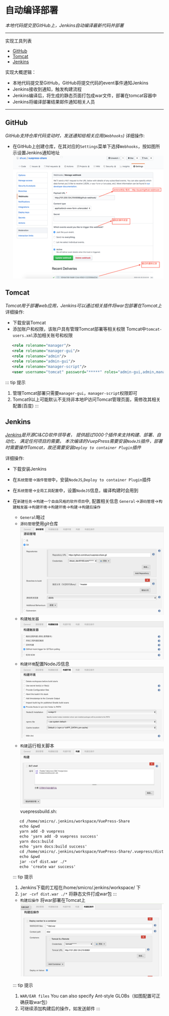 # 自动编译部署
*本地代码提交至GitHub上，Jenkins自动编译最新代码并部署*
***
实现工具列表
+ [GitHub][1]
+ [Tomcat][2]
+ [Jenkins][3]

实现大概逻辑：
+ 本地代码提交至GitHub，GitHub将提交代码的event事件通知Jenkins
+ Jenkins接收到通知，触发构建流程
+ Jenkins编译后，将生成的静态页面打包成war文件，部署在tomcat容器中
+ Jenkins将编译部署结果邮件通知相关人员
***
## GitHub
*GitHub支持仓库代码变动时，发送通知给相关应用(`Webhooks`)*
详细操作:
+ 在GitHub上创建仓库，在其对应的`Settings`菜单下选择`Webhooks`，按如图所示设置Jenkins通知地址
![webhook](./assets/webhook.png)

## Tomcat
*Tomcat用于部署web应用，Jenkins可以通过相关插件将war包部署在Tomcat上*
详细操作:
+ 下载安装Tomcat
+ 添加账户和权限，该账户具有管理Tomcat部署等相关权限
 Tomcat中`tomcat-users.xml`添加相关账号和权限
 ```XML doc
    <role rolename="manager"/>　  
    <role rolename="manager-gui"/>　  
    <role rolename="admin"/>　  
    <role rolename="admin-gui"/>　  
    <role rolename="manager-script"/>  
    <user username="tomcat" password="*****" roles="admin-gui,admin,manager-gui,manager,manager-script"/> 
 ```
::: tip 提示
1. 管理Tomcat部署只需要`manager-gui`，`manager-script`权限即可
2. Tomcat9以上可能默认不支持非本地IP访问Tomcat管理页面，需修改其相关配置(百度)
:::

## Jenkins 
*[Jenkins][3]是开源CI&CD软件领导者， 提供超过1000个插件来支持构建、部署、自动化， 满足任何项目的需要。
本次编译的VuepPress需要安装`NodeJS`插件，部署时需要操作Tomcat，故还需要安装`Deploy to container Plugin`插件*

详细操作:
+ 下载安装Jenkins
+ 在`系统管理`->`插件管理`中，安装`NodeJS`,`Deploy to container Plugin`插件
+ 在`系统管理`->`全局工具配置`中，设置`NodeJS`信息，编译构建时会用到
+ 在`新建任务`->`构建一个自由风格的软件项目`中,
配置相关信息 `General`->`源码管理`->`构建触发器`->`构建环境`->`构建环境`->`构建`->`构建后操作`
    + `General`略过 
    + `源码管理`使用git仓库
     ![git](./assets/git.png)
    + `构建触发器`
    ![triger](./assets/triger.png)
    + `构建环境`配置NodeJS信息
    ![env](./assets/env.png)
    + `构建`运行相关脚本
    ![build](./assets/build.png)
    vuepressbuild.sh:
     ```shell script
        cd /home/smicro/.jenkins/workspace/VuePress-Share
        echo &pwd
        yarn add -D vuepress
        echo 'yarn add -D vuepress success'
        yarn docs:build
        echo 'yarn docs:build success'
        cd /home/smicro/.jenkins/workspace/VuePress-Share/.vuepress/dist
        echo &pwd
        jar -cvf dist.war ./*
        echo 'create war success' 
     ```
    ::: tip 提示
    1. Jenkins下载的工程在/home/smicro/.jenkins/workspace/ 下
    2. `jar -cvf dist.war ./*` 将静态文件打成war包
    :::
    + `构建后操作` 将war部署在Tomcat上
    ![afterbuild](./assets/afterbuild.png)
    
    ::: tip 提示
    1. `WAR/EAR files` You can also specify Ant-style GLOBs（如图配置可正确获取war包）
    2. 可继续添加构建后的操作，如发送邮件
    :::
    
[1]: https://github.com "GitHub"
[2]: https://tomcat.apache.org "Tomcat"
[3]: https://www.jenkins.io "Jenkins"